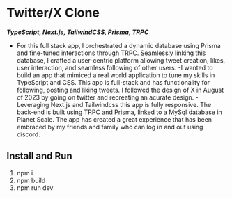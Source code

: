 # Twitter/X Clone

**_TypeScript, Next.js, TailwindCSS, Prisma, TRPC_**

- For this full stack app, I orchestrated a dynamic database using Prisma and fine-tuned
  interactions through TRPC. Seamlessly linking this database, I crafted a user-centric
  platform allowing tweet creation, likes, user interaction, and seamless following of other
  users.
  -I wanted to build an app that mimiced a real world application to tune my skills in TypeScript and CSS. This app is full-stack and has functionality for following, posting and liking tweets. I followed the design of X in August of 2023 by going on twitter and recreating an acurate design.
  -Leveraging Next.js and Tailwindcss this app is fully responsive. The back-end is built using TRPC and Prisma, linked to a MySql database in Planet Scale. The app has created a great experience that has been embraced by my friends
  and family who can log in and out using discord.

## Install and Run

1. npm i
2. npm build
3. npm run dev
